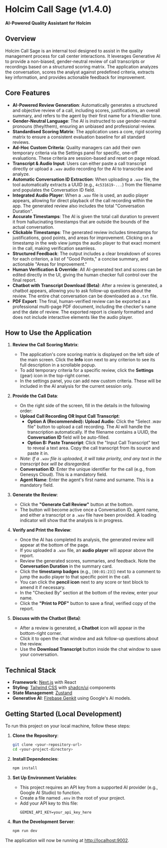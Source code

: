 # Holcim Call Sage (v1.4.0)

**AI-Powered Quality Assistant for Holcim**

## Overview

Holcim Call Sage is an internal tool designed to assist in the quality management process for call center interactions. It leverages Generative AI to provide a non-biased, gender-neutral review of call transcripts or recordings based on a structured scoring matrix. The application analyzes the conversation, scores the analyst against predefined criteria, extracts key information, and provides actionable feedback for improvement.

## Core Features

-   **AI-Powered Review Generation**: Automatically generates a structured and objective review of a call, including scores, justifications, an overall summary, and refers to the agent by their first name for a friendlier tone.
-   **Gender-Neutral Language**: The AI is instructed to use gender-neutral pronouns (they/them), ensuring an unbiased and professional review.
-   **Standardised Scoring Matrix**: The application uses a core, rigid scoring matrix to ensure a consistent evaluation baseline for all standard reviews.
-   **Ad-Hoc Custom Criteria**: Quality managers can add their own temporary criteria via the Settings panel for specific, one-off evaluations. These criteria are session-based and reset on page reload.
-   **Transcript & Audio Input**: Users can either paste a call transcript directly or upload a `.wav` audio recording for the AI to transcribe and analyze.
-   **Automatic Conversation ID Extraction**: When uploading a `.wav` file, the tool automatically extracts a UUID (e.g., `4c531619-...`) from the filename and populates the Conversation ID field.
-   **Integrated Audio Player**: When a `.wav` file is used, an audio player appears, allowing for direct playback of the call recording within the app. The generated review also includes the total "Conversation Duration".
-   **Accurate Timestamps**: The AI is given the total call duration to prevent it from hallucinating timestamps that are outside the bounds of the actual conversation.
-   **Clickable Timestamps**: The generated review includes timestamps for justifications, good points, and areas for improvement. Clicking on a timestamp in the web view jumps the audio player to that exact moment in the call, making verification seamless.
-   **Structured Feedback**: The output includes a clear breakdown of scores for each criterion, a list of "Good Points," a concise summary, and actionable "Areas for Improvement."
-   **Human Verification & Override**: All AI-generated text and scores can be edited directly in the UI, giving the human checker full control over the final report.
-   **Chatbot with Transcript Download (Beta)**: After a review is generated, a chatbot appears, allowing you to ask follow-up questions about the review. The entire chat conversation can be downloaded as a `.txt` file.
-   **PDF Export**: The final, human-verified review can be exported as a professional multi-page PDF document, including the checker's name and the date of review. The exported report is cleanly formatted and does not include interactive elements like the audio player.

## How to Use the Application

1.  **Review the Call Scoring Matrix**:
    -   The application's core scoring matrix is displayed on the left side of the main screen. Click the **Info** icon next to any criterion to see its full description in a scrollable popup.
    -   To add temporary criteria for a specific review, click the **Settings** (gear) icon in the top-right corner.
    -   In the settings panel, you can add new custom criteria. These will be included in the AI analysis for the current session only.

2.  **Provide the Call Data**:
    -   On the right side of the screen, fill in the details in the following order:
    -   **Upload Call Recording OR Input Call Transcript**:
        -   **Option A (Recommended): Upload Audio**: Click the "Select .wav file" button to upload a call recording. The AI will handle the transcription automatically. If the filename contains a UUID, the **Conversation ID** field will be auto-filled.
        -   **Option B: Paste Transcript**: Click the "Input Call Transcript" text to reveal a text area. Copy the call transcript from its source and paste it in.
    -   *Note: If a `.wav` file is uploaded, it will take priority, and any text in the transcript box will be disregarded.*
    -   **Conversation ID**: Enter the unique identifier for the call (e.g., from Genesys Cloud). This is a mandatory field.
    -   **Agent Name**: Enter the agent's first name and surname. This is a mandatory field.

3.  **Generate the Review**:
    -   Click the **"Generate Call Review"** button at the bottom.
    -   The button will become active once a Conversation ID, agent name, and either a transcript or a `.wav` file have been provided. A loading indicator will show that the analysis is in progress.

4.  **Verify and Print the Review**:
    -   Once the AI has completed its analysis, the generated review will appear at the bottom of the page.
    -   If you uploaded a `.wav` file, an **audio player** will appear above the report.
    -   Review the generated scores, summaries, and feedback. Note the **Conversation Duration** in the summary card.
    -   Click the **timestamp badges** (e.g., `[00:01:23]`) next to a comment to jump the audio player to that specific point in the call.
    -   You can click the **pencil icon** next to any score or text block to amend it if necessary.
    -   In the "Checked By" section at the bottom of the review, enter your name.
    -   Click the **"Print to PDF"** button to save a final, verified copy of the report.

5.  **Discuss with the Chatbot (Beta)**:
    -   After a review is generated, a **Chatbot** icon will appear in the bottom-right corner.
    -   Click it to open the chat window and ask follow-up questions about the review.
    -   Use the **Download Transcript** button inside the chat window to save your conversation.

## Technical Stack

-   **Framework**: [Next.js](https://nextjs.org/) with React
-   **Styling**: [Tailwind CSS](https://tailwindcss.com/) with [shadcn/ui](https://ui.shadcn.com/) components
-   **State Management**: [Zustand](https://github.com/pmndrs/zustand)
-   **Generative AI**: [Firebase Genkit](https://firebase.google.com/docs/genkit) using Google's AI models.

## Getting Started (Local Development)

To run this project on your local machine, follow these steps:

1.  **Clone the Repository**:
    ```bash
    git clone <your-repository-url>
    cd <your-project-directory>
    ```

2.  **Install Dependencies**:
    ```bash
    npm install
    ```

3.  **Set Up Environment Variables**:
    -   This project requires an API key from a supported AI provider (e.g., Google AI Studio) to function.
    -   Create a file named `.env` in the root of your project.
    -   Add your API key to this file:
        ```
        GEMINI_API_KEY=your_api_key_here
        ```

4.  **Run the Development Server**:
    ```bash
    npm run dev
    ```

The application will now be running at [http://localhost:9002](http://localhost:9002).
